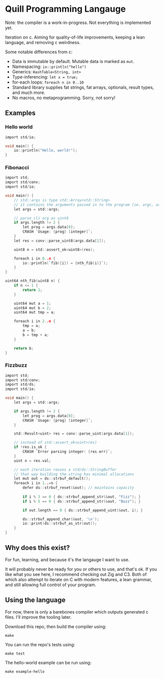# Quill Programming Langauge
Note: the compiler is a work-in-progress. Not everything is implemented yet.

Iteration on c. Aiming for quality-of-life improvements, keeping a lean language, and removing c weirdness.

Some notable differences from c:
- Data is immutable by default. Mutable data is marked as `mut`.
- Namespacing: `io::println("hello")`
- Generics: `HashTable<String, int>`
- Type-inferencing: `let x = true;`
- for-each loops: `foreach n in 0..10`
- Standard library supplies fat strings, fat arrays, optionals, result types, and much more.
- No macros, no metaprogramming. Sorry, not sorry!

## Examples

### Hello world
```c
import std/io;

void main() {
    io::println("Hello, world!");
}
```

### Fibonacci
```c
import std;
import std/conv;
import std/io;

void main() {
    // std::args is type std::Array<std::String>
    // it contains the arguments passed in to the program (ie. argc, argv in c)
    let args = std::args;

    // parse cli arg as uint8
    if args.length != 2 {
        let prog = args.data[0];
        CRASH `Usage: {prog} [integer]`;
    }
    let res = conv::parse_uint8(args.data[1]);

    uint8 n = std::assert_ok<uint8>(res);

    foreach i in 0..n {
        io::println(`fib({i}) = {nth_fib(i)}`);
    }
}

uint64 nth_fib(uint8 n) {
    if n <= 1 {
        return 1;
    }

    uint64 mut a = 1;
    uint64 mut b = 2;
    uint64 mut tmp = a;

    foreach i in 2..n {
        tmp = a;
        a = b;
        b = tmp + a;
    }

    return b;
}
```

### Fizzbuzz
```c
import std;
import std/conv;
import std/ds;
import std/io;

void main() {
    let args = std::args;

    if args.length != 2 {
        let prog = args.data[0];
        CRASH `Usage: {prog} [integer]`;
    }

    std::Result<uint> res = conv::parse_uint(args.data[1]);

    // instead of std::assert_ok<uint>res)
    if !res.is_ok {
        CRASH `Error parsing integer: {res.err}`;
    }
    uint n = res.val;

    // each iteration reuses a std/ds::StringBuffer
    // that way building the string has minimal allocations
    let mut out = ds::strbuf_default();
    foreach i in 1..=n {
        defer ds::strbuf_reset(&out); // maintains capacity
    
        if i % 3 == 0 { ds::strbuf_append_str(&out, "Fizz"); }
        if i % 5 == 0 { ds::strbuf_append_str(&out, "Buzz"); }

        if out.length == 0 { ds::strbuf_append_uint(&out, i); }

        ds::strbuf_append_char(&out, '\n');
        io::print(ds::strbuf_as_str(out));
    }
}
```

## Why does this exist?

For fun, learning, and because it's the langauge I want to use.

It will probably never be ready for you or others to use, and that's ok. If you like what you see here, I recommend checking out Zig and C3. Both of which also attempt to iterate on C with modern features, a lean grammar, and still allowing full control of your program.

## Using the language

For now, there is only a barebones compiler which outputs generated c files. I'll improve the tooling later.

Download this repo, then build the compiler using:
```
make
```

You can run the repo's tests using:
```
make test
```

The hello-world example can be run using:
```
make example-hello
```
